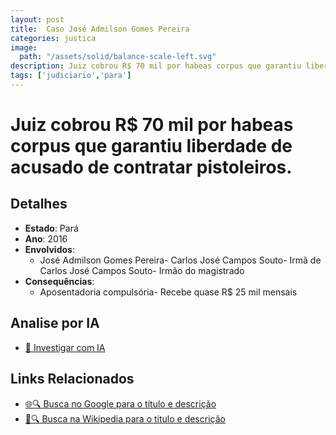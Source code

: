 ```yaml
---
layout: post
title:  Caso José Admilson Gomes Pereira
categories: justica
image:
  path: "/assets/solid/balance-scale-left.svg"
description: Juiz cobrou R$ 70 mil por habeas corpus que garantiu liberdade de acusado de contratar pistoleiros.José Admilson Gomes PereiraCarlos José Campos SoutoIrmã de Carlos José Campos SoutoIrmão do magistrado
tags: ['judiciario','para']
---
```


# Juiz cobrou R$ 70 mil por habeas corpus que garantiu liberdade de acusado de contratar pistoleiros.

## Detalhes
- **Estado**: Pará
- **Ano**: 2016
- **Envolvidos**:
  - José Admilson Gomes Pereira- Carlos José Campos Souto- Irmã de Carlos José Campos Souto- Irmão do magistrado
- **Consequências**:
  - Aposentadoria compulsória- Recebe quase R$ 25 mil mensais

## Analise por IA
- [🤖 Investigar com IA](https://www.perplexity.ai/search?q=Caso%20Jos%C3%A9%20Admilson%20Gomes%20Pereira%20Juiz%20cobrou%20R%24%2070%20mil%20por%20habeas%20corpus%20que%20garantiu%20liberdade%20de%20acusado%20de%20contratar%20pistoleiros.%20Par%C3%A1)

## Links Relacionados
- [🌐🔍 Busca no Google para o título e descrição](https://www.google.com/search?q=Caso%20Jos%C3%A9%20Admilson%20Gomes%20Pereira%20Juiz%20cobrou%20R%24%2070%20mil%20por%20habeas%20corpus%20que%20garantiu%20liberdade%20de%20acusado%20de%20contratar%20pistoleiros.%20Par%C3%A1)
- [📖🔍 Busca na Wikipedia para o título e descrição](https://pt.wikipedia.org/w/index.php?search=Caso%20Jos%C3%A9%20Admilson%20Gomes%20Pereira%20Juiz%20cobrou%20R%24%2070%20mil%20por%20habeas%20corpus%20que%20garantiu%20liberdade%20de%20acusado%20de%20contratar%20pistoleiros.%20Par%C3%A1)

